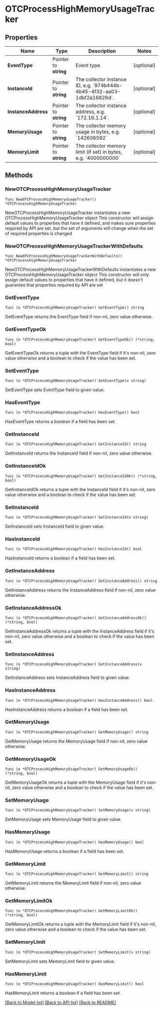 # OTCProcessHighMemoryUsageTracker

## Properties

Name | Type | Description | Notes
------------ | ------------- | ------------- | -------------
**EventType** | Pointer to **string** | Event type. | [optional] 
**InstanceId** | Pointer to **string** | The collector instance ID, e.g. &#x60;974b444b-4b45-4f32-aa03-1dbf2a16826d&#x60;. | [optional] 
**InstanceAddress** | Pointer to **string** | The collector instance address, e.g. &#x60;172.16.1.14&#x60;. | [optional] 
**MemoryUsage** | Pointer to **string** | The collector memory usage in bytes, e.g. &#x60;142606592&#x60; | [optional] 
**MemoryLimit** | Pointer to **string** | The collector memory limit (if set) in bytes, e.g. &#x60;4000000000&#x60; | [optional] 

## Methods

### NewOTCProcessHighMemoryUsageTracker

`func NewOTCProcessHighMemoryUsageTracker() *OTCProcessHighMemoryUsageTracker`

NewOTCProcessHighMemoryUsageTracker instantiates a new OTCProcessHighMemoryUsageTracker object
This constructor will assign default values to properties that have it defined,
and makes sure properties required by API are set, but the set of arguments
will change when the set of required properties is changed

### NewOTCProcessHighMemoryUsageTrackerWithDefaults

`func NewOTCProcessHighMemoryUsageTrackerWithDefaults() *OTCProcessHighMemoryUsageTracker`

NewOTCProcessHighMemoryUsageTrackerWithDefaults instantiates a new OTCProcessHighMemoryUsageTracker object
This constructor will only assign default values to properties that have it defined,
but it doesn't guarantee that properties required by API are set

### GetEventType

`func (o *OTCProcessHighMemoryUsageTracker) GetEventType() string`

GetEventType returns the EventType field if non-nil, zero value otherwise.

### GetEventTypeOk

`func (o *OTCProcessHighMemoryUsageTracker) GetEventTypeOk() (*string, bool)`

GetEventTypeOk returns a tuple with the EventType field if it's non-nil, zero value otherwise
and a boolean to check if the value has been set.

### SetEventType

`func (o *OTCProcessHighMemoryUsageTracker) SetEventType(v string)`

SetEventType sets EventType field to given value.

### HasEventType

`func (o *OTCProcessHighMemoryUsageTracker) HasEventType() bool`

HasEventType returns a boolean if a field has been set.

### GetInstanceId

`func (o *OTCProcessHighMemoryUsageTracker) GetInstanceId() string`

GetInstanceId returns the InstanceId field if non-nil, zero value otherwise.

### GetInstanceIdOk

`func (o *OTCProcessHighMemoryUsageTracker) GetInstanceIdOk() (*string, bool)`

GetInstanceIdOk returns a tuple with the InstanceId field if it's non-nil, zero value otherwise
and a boolean to check if the value has been set.

### SetInstanceId

`func (o *OTCProcessHighMemoryUsageTracker) SetInstanceId(v string)`

SetInstanceId sets InstanceId field to given value.

### HasInstanceId

`func (o *OTCProcessHighMemoryUsageTracker) HasInstanceId() bool`

HasInstanceId returns a boolean if a field has been set.

### GetInstanceAddress

`func (o *OTCProcessHighMemoryUsageTracker) GetInstanceAddress() string`

GetInstanceAddress returns the InstanceAddress field if non-nil, zero value otherwise.

### GetInstanceAddressOk

`func (o *OTCProcessHighMemoryUsageTracker) GetInstanceAddressOk() (*string, bool)`

GetInstanceAddressOk returns a tuple with the InstanceAddress field if it's non-nil, zero value otherwise
and a boolean to check if the value has been set.

### SetInstanceAddress

`func (o *OTCProcessHighMemoryUsageTracker) SetInstanceAddress(v string)`

SetInstanceAddress sets InstanceAddress field to given value.

### HasInstanceAddress

`func (o *OTCProcessHighMemoryUsageTracker) HasInstanceAddress() bool`

HasInstanceAddress returns a boolean if a field has been set.

### GetMemoryUsage

`func (o *OTCProcessHighMemoryUsageTracker) GetMemoryUsage() string`

GetMemoryUsage returns the MemoryUsage field if non-nil, zero value otherwise.

### GetMemoryUsageOk

`func (o *OTCProcessHighMemoryUsageTracker) GetMemoryUsageOk() (*string, bool)`

GetMemoryUsageOk returns a tuple with the MemoryUsage field if it's non-nil, zero value otherwise
and a boolean to check if the value has been set.

### SetMemoryUsage

`func (o *OTCProcessHighMemoryUsageTracker) SetMemoryUsage(v string)`

SetMemoryUsage sets MemoryUsage field to given value.

### HasMemoryUsage

`func (o *OTCProcessHighMemoryUsageTracker) HasMemoryUsage() bool`

HasMemoryUsage returns a boolean if a field has been set.

### GetMemoryLimit

`func (o *OTCProcessHighMemoryUsageTracker) GetMemoryLimit() string`

GetMemoryLimit returns the MemoryLimit field if non-nil, zero value otherwise.

### GetMemoryLimitOk

`func (o *OTCProcessHighMemoryUsageTracker) GetMemoryLimitOk() (*string, bool)`

GetMemoryLimitOk returns a tuple with the MemoryLimit field if it's non-nil, zero value otherwise
and a boolean to check if the value has been set.

### SetMemoryLimit

`func (o *OTCProcessHighMemoryUsageTracker) SetMemoryLimit(v string)`

SetMemoryLimit sets MemoryLimit field to given value.

### HasMemoryLimit

`func (o *OTCProcessHighMemoryUsageTracker) HasMemoryLimit() bool`

HasMemoryLimit returns a boolean if a field has been set.


[[Back to Model list]](../README.md#documentation-for-models) [[Back to API list]](../README.md#documentation-for-api-endpoints) [[Back to README]](../README.md)


